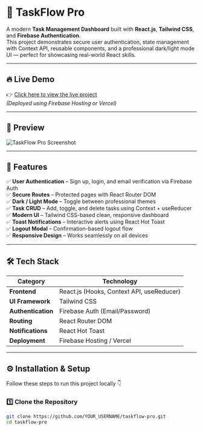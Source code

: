 # 🚀 TaskFlow Pro

A modern **Task Management Dashboard** built with **React.js**, **Tailwind CSS**, and **Firebase Authentication**.  
This project demonstrates secure user authentication, state management with Context API, reusable components, and a professional dark/light mode UI — perfect for showcasing real-world React skills.

---

## 🔥 Live Demo  
👉 [Click here to view the live project](https://your-live-demo-link.vercel.app)  
*(Deployed using Firebase Hosting or Vercel)*

---

## 📸 Preview  
![TaskFlow Pro Screenshot](https://via.placeholder.com/1000x500?text=TaskFlow+Pro+Dashboard+Preview)

---

## 🧠 Features

✅ **User Authentication** – Sign up, login, and email verification via Firebase Auth  
✅ **Secure Routes** – Protected pages with React Router DOM  
✅ **Dark / Light Mode** – Toggle between professional themes  
✅ **Task CRUD** – Add, toggle, and delete tasks using Context + useReducer  
✅ **Modern UI** – Tailwind CSS-based clean, responsive dashboard  
✅ **Toast Notifications** – Interactive alerts using React Hot Toast  
✅ **Logout Modal** – Confirmation-based logout flow  
✅ **Responsive Design** – Works seamlessly on all devices  

---

## 🛠️ Tech Stack

| Category | Technology |
|-----------|-------------|
| **Frontend** | React.js (Hooks, Context API, useReducer) |
| **UI Framework** | Tailwind CSS |
| **Authentication** | Firebase Auth (Email/Password) |
| **Routing** | React Router DOM |
| **Notifications** | React Hot Toast |
| **Deployment** | Firebase Hosting / Vercel |

---

## ⚙️ Installation & Setup

Follow these steps to run this project locally 👇

### 1️⃣ Clone the Repository
```bash
git clone https://github.com/YOUR_USERNAME/taskflow-pro.git
cd taskflow-pro
